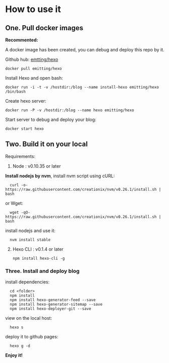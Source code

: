 # How to use it

## One. Pull docker images

**Recommented:**

A docker image has been created, you can debug and deploy this repo by it.

Github hub: [emtting/hexo](https://hub.docker.com/r/emitting/hexo/)

	docker pull emitting/hexo

Install Hexo and open bash:

	docker run -i -t -v /hostdir:/blog --name install-hexo emitting/hexo /bin/bash

Create hexo server:

	docker run -P -v /hostdir:/blog --name hexo emitting/hexo

Start server to debug and deploy your blog:

	docker start hexo

## Two. Build it on your local

Requirements:

1. Node : v0.10.35 or later

  **Install nodejs by nvm**, install nvm script using cURL:
  
	  curl -o- https://raw.githubusercontent.com/creationix/nvm/v0.26.1/install.sh | bash
  or Wget:
  
	  wget -qO- https://raw.githubusercontent.com/creationix/nvm/v0.26.1/install.sh | bash
  
  install nodejs and use it:
  
	  nvm install stable

2. Hexo CLI : v0.1.4 or later

    ```
    npm install hexo-cli -g
    ```

### Three. Install and deploy blog

  install dependencies:
  
	  cd <folder>
	  npm install
	  npm install hexo-generator-feed --save
	  npm install hexo-generator-sitemap --save
	  npm install hexo-deployer-git --save
  
  view on the local host:
  
	  hexo s
  
  deploy it to github pages:
  
	  hexo g -d


**Enjoy it!**